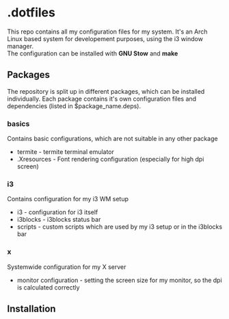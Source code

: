 # .dotfiles

This repo contains all my configuration files for my system. It's an Arch Linux based system for developement purposes, using the i3 window manager.<br>
The configuration can be installed with **GNU Stow** and **make**

## Packages
The repository is split up in different packages, which can be installed individually. Each package contains it's own configuration files and dependencies (listed in $package_name.deps).

### basics
Contains basic configurations, which are not suitable in any other package
* termite - termite terminal emulator
* .Xresources - Font rendering configuration (especially for high dpi screen)

### i3
Contains configuration for my i3 WM setup
* i3 - configuration for i3 itself
* i3blocks - i3blocks status bar
* scripts - custom scripts which are used by my i3 setup or in the i3blocks bar

### x
Systemwide configuration for my X server
* monitor configuration - setting the screen size for my monitor, so the dpi is calculated correctly

## Installation

